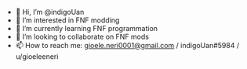 - 👋 Hi, I’m @indigoUan
- 👀 I’m interested in FNF modding
- 🌱 I’m currently learning FNF programmation
- 💞️ I’m looking to collaborate on FNF mods
- 📫 How to reach me: gioele.neri0001@gmail.com / indigoUan#5984 / u/gioeleeneri

<!---
indigoUan/indigoUan is a ✨ special ✨ repository because its `README.md` (this file) appears on your GitHub profile.
You can click the Preview link to take a look at your changes.
--->
